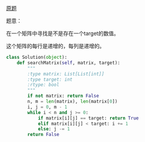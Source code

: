 [原题](https://leetcode.com/problems/search-a-2d-matrix/)

题意：

在一个矩阵中寻找是不是存在一个target的数值。

这个矩阵的每行是递增的，每列是递增的。


```Python
class Solution(object):
    def searchMatrix(self, matrix, target):
        """
        :type matrix: List[List[int]]
        :type target: int
        :rtype: bool
        """
        if not matrix: return False
        n, m = len(matrix), len(matrix[0])
        i, j = 0, m - 1
        while i < n and j >= 0:
            if matrix[i][j] == target: return True
            elif matrix[i][j] < target: i += 1
            else: j -= 1
        return False
```
